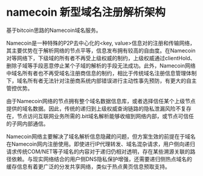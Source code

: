 # namecoin 新型域名注册解析架构

基于bitcoin思路的Namecoin域名服务。

Namecoin是一种特殊的P2P去中心化的<key, value>信息对的注册和传输网络，其主要优势在于解析网络的节点平等，信息发布拥有较高的自由度。在Namecoin对等网络下，下级域的所有者不再受上级权威的制约，上级权威通过clientHold、删除子域等手段恶意停止某个子域的解析的手段无法成功。此外，Namecoin网络中域名所有者也不再受域名注册商信息的制约，相比于传统域名注册信息管理体制下，域名所有者无法针对注册商系统内部错误进行主动性事先预防，有更大的自主管控优势。

由于Namecoin网络的节点拥有整个域名数据信息库，或者选择信任某个上级节点提供的域名数据。因此，传统的递归到上级权威查询链路的隐私泄漏风险不复存在，节点访问互联网业务所需的.bit域名解析能够收缩到网络内部，或节点可信任的子网内部通信。

Namecoin网络主要解决了域名解析信息隐藏的问题，但方案生效的前提在于域名在Namecoin网内注册使用。即使进行IP代理转发、域名混杂请求，用户侧向递归请求传统COM/NET等子域名的内容对于递归仍相对透明，存在某些溯源关联的路径依赖。与现实网络结合的用户侧DNS隐私保护增强，还需要递归侧热点域名的缓存信息有着更广泛的分发共享网络，类似于热点黄页信息预取支持。
